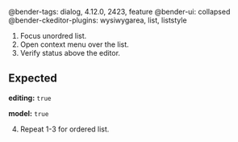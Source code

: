 @bender-tags: dialog, 4.12.0, 2423, feature
@bender-ui: collapsed
@bender-ckeditor-plugins: wysiwygarea, list, liststyle

1. Focus unordred list.
2. Open context menu over the list.
3. Verify status above the editor.

## Expected

**editing:** `true`

**model:** `true`

4. Repeat 1-3 for ordered list.
